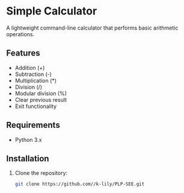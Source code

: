 # Simple Calculator

A lightweight command-line calculator that performs basic arithmetic operations.

## Features
- Addition (+)
- Subtraction (-)
- Multiplication (*)
- Division (/)
- Modular division (%)
- Clear previous result
- Exit functionality

## Requirements
- Python 3.x

## Installation
1. Clone the repository:
   ```bash
   git clone https://github.com//k-lily/PLP-SEE.git
